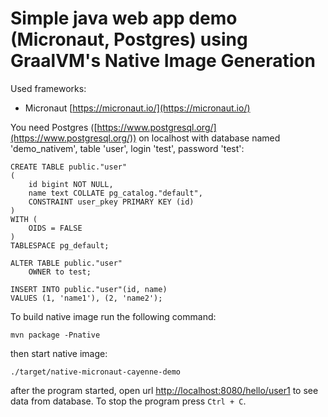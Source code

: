 # Simple java web app demo (Micronaut, Postgres) using GraalVM's Native Image Generation

Used frameworks:
* Micronaut [https://micronaut.io/](https://micronaut.io/)

You need Postgres ([https://www.postgresql.org/](https://www.postgresql.org/)) 
on localhost with database named 'demo_nativem', table 'user',
login 'test', password 'test':

```
CREATE TABLE public."user"
(
    id bigint NOT NULL,
    name text COLLATE pg_catalog."default",
    CONSTRAINT user_pkey PRIMARY KEY (id)
)
WITH (
    OIDS = FALSE
)
TABLESPACE pg_default;

ALTER TABLE public."user"
    OWNER to test;
    
INSERT INTO public."user"(id, name)
VALUES (1, 'name1'), (2, 'name2');
```

To build native image run the following command:

```
mvn package -Pnative
```

then start native image:

```
./target/native-micronaut-cayenne-demo
```

after the program started, open url [http://localhost:8080/hello/user1](http://localhost:8080/hello/user1) 
to see data from database. To stop the program press `Ctrl + C`.
